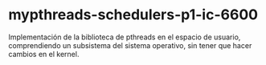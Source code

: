 # mypthreads-schedulers-p1-ic-6600
Implementación de la biblioteca de pthreads en el espacio de usuario, comprendiendo un subsistema del sistema operativo, sin tener que hacer cambios en el kernel. 


